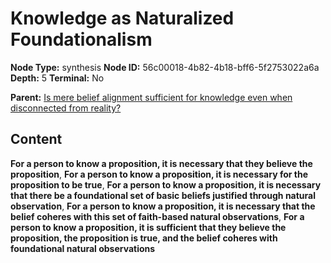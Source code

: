 # Knowledge as Naturalized Foundationalism

**Node Type:** synthesis
**Node ID:** 56c00018-4b82-4b18-bff6-5f2753022a6a
**Depth:** 5
**Terminal:** No

**Parent:** [Is mere belief alignment sufficient for knowledge even when disconnected from reality?](is-mere-belief-alignment-sufficient-for-knowledge-even-when-disconnected-from-reality-antithesis-35024447-50a1-4fc1-a5f2-bf1216422a13.md)

## Content

**For a person to know a proposition, it is necessary that they believe the proposition**, **For a person to know a proposition, it is necessary for the proposition to be true**, **For a person to know a proposition, it is necessary that there be a foundational set of basic beliefs justified through natural observation**, **For a person to know a proposition, it is necessary that the belief coheres with this set of faith-based natural observations**, **For a person to know a proposition, it is sufficient that they believe the proposition, the proposition is true, and the belief coheres with foundational natural observations**
